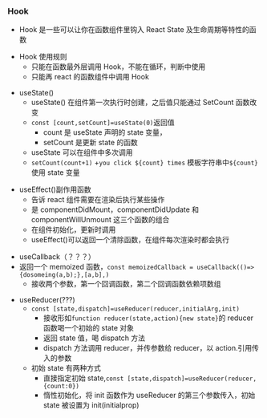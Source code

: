 ### Hook

- Hook 是一些可以让你在函数组件里钩入 React State 及生命周期等特性的函数

* Hook 使用规则
  - 只能在函数最外层调用 Hook，不能在循环，判断中使用
  - 只能再 react 的函数组件中调用 Hook

- useState()
  - useState() 在组件第一次执行时创建，之后值只能通过 SetCount 函数改变
  * `const [count,setCount]=useState(0)`返回值
    - count 是 useState 声明的 state 变量，
    * setCount 是更新 state 的函数
  - useState 可以在组件中多次调用
  * `setCount(count+1)` +`you click ${count} times` 模板字符串中`${count}`使用 state 变量

* useEffect()副作用函数
  - 告诉 react 组件需要在渲染后执行某些操作
  * 是 componentDidMount，componentDidUpdate 和 componentWillUnmount 这三个函数的组合
  - 在组件初始化，更新时调用
  * useEffect()可以返回一个清除函数，在组件每次渲染时都会执行

- useCallback（？？？）
- 返回一个 memoized 函数，`const memoizedCallback = useCallback(()=>{dosomeing(a,b);},[a,b],)`
  - 接收两个参数，第一个回调函数，第二个回调函数依赖项数组

* useReducer(???)
  - `const [state,dispatch]=useReducer(reducer,initialArg,init)`
    - 接收形如`function reducer(state,action){new state}`的 reducer 函数喝一个初始的 state 对象
    * 返回 state 值，喝 dispatch 方法
    - dispatch 方法调用 reducer，并传参数给 reducer，以 action.引用传入的参数
  * 初始 state 有两种方式
    - 直接指定初始 state,`const [state,dispatch]=useReducer(reducer,{count:0})`
    * 惰性初始化，将 init 函数作为 useReducer 的第三个参数传入，初始 state 被设置为 init(initialprop)
    
